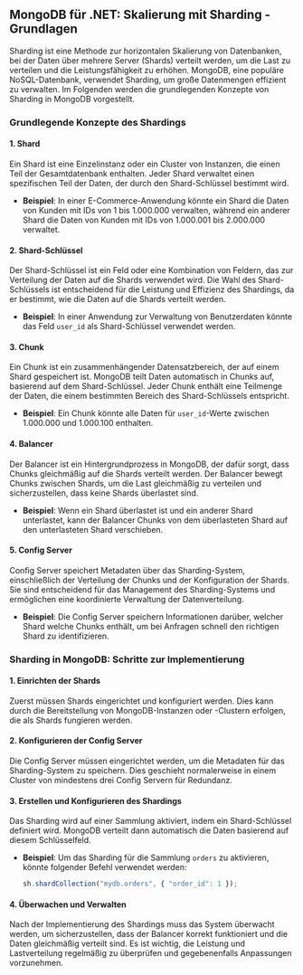 ## MongoDB für .NET: Skalierung mit Sharding - Grundlagen

Sharding ist eine Methode zur horizontalen Skalierung von Datenbanken, bei der Daten über mehrere Server (Shards) verteilt werden, um die Last zu verteilen und die Leistungsfähigkeit zu erhöhen. MongoDB, eine populäre NoSQL-Datenbank, verwendet Sharding, um große Datenmengen effizient zu verwalten. Im Folgenden werden die grundlegenden Konzepte von Sharding in MongoDB vorgestellt.

### Grundlegende Konzepte des Shardings

#### 1. Shard

Ein Shard ist eine Einzelinstanz oder ein Cluster von Instanzen, die einen Teil der Gesamtdatenbank enthalten. Jeder Shard verwaltet einen spezifischen Teil der Daten, der durch den Shard-Schlüssel bestimmt wird.

- **Beispiel**: In einer E-Commerce-Anwendung könnte ein Shard die Daten von Kunden mit IDs von 1 bis 1.000.000 verwalten, während ein anderer Shard die Daten von Kunden mit IDs von 1.000.001 bis 2.000.000 verwaltet.

#### 2. Shard-Schlüssel

Der Shard-Schlüssel ist ein Feld oder eine Kombination von Feldern, das zur Verteilung der Daten auf die Shards verwendet wird. Die Wahl des Shard-Schlüssels ist entscheidend für die Leistung und Effizienz des Shardings, da er bestimmt, wie die Daten auf die Shards verteilt werden.

- **Beispiel**: In einer Anwendung zur Verwaltung von Benutzerdaten könnte das Feld `user_id` als Shard-Schlüssel verwendet werden.

#### 3. Chunk

Ein Chunk ist ein zusammenhängender Datensatzbereich, der auf einem Shard gespeichert ist. MongoDB teilt Daten automatisch in Chunks auf, basierend auf dem Shard-Schlüssel. Jeder Chunk enthält eine Teilmenge der Daten, die einem bestimmten Bereich des Shard-Schlüssels entspricht.

- **Beispiel**: Ein Chunk könnte alle Daten für `user_id`-Werte zwischen 1.000.000 und 1.000.100 enthalten.

#### 4. Balancer

Der Balancer ist ein Hintergrundprozess in MongoDB, der dafür sorgt, dass Chunks gleichmäßig auf die Shards verteilt werden. Der Balancer bewegt Chunks zwischen Shards, um die Last gleichmäßig zu verteilen und sicherzustellen, dass keine Shards überlastet sind.

- **Beispiel**: Wenn ein Shard überlastet ist und ein anderer Shard unterlastet, kann der Balancer Chunks von dem überlasteten Shard auf den unterlasteten Shard verschieben.

#### 5. Config Server

Config Server speichert Metadaten über das Sharding-System, einschließlich der Verteilung der Chunks und der Konfiguration der Shards. Sie sind entscheidend für das Management des Sharding-Systems und ermöglichen eine koordinierte Verwaltung der Datenverteilung.

- **Beispiel**: Die Config Server speichern Informationen darüber, welcher Shard welche Chunks enthält, um bei Anfragen schnell den richtigen Shard zu identifizieren.

### Sharding in MongoDB: Schritte zur Implementierung

#### 1. Einrichten der Shards

Zuerst müssen Shards eingerichtet und konfiguriert werden. Dies kann durch die Bereitstellung von MongoDB-Instanzen oder -Clustern erfolgen, die als Shards fungieren werden.

#### 2. Konfigurieren der Config Server

Die Config Server müssen eingerichtet werden, um die Metadaten für das Sharding-System zu speichern. Dies geschieht normalerweise in einem Cluster von mindestens drei Config Servern für Redundanz.

#### 3. Erstellen und Konfigurieren des Shardings

Das Sharding wird auf einer Sammlung aktiviert, indem ein Shard-Schlüssel definiert wird. MongoDB verteilt dann automatisch die Daten basierend auf diesem Schlüsselfeld.

- **Beispiel**: Um das Sharding für die Sammlung `orders` zu aktivieren, könnte folgender Befehl verwendet werden:

  ```javascript
  sh.shardCollection("mydb.orders", { "order_id": 1 });
  ```

#### 4. Überwachen und Verwalten
Nach der Implementierung des Shardings muss das System überwacht werden, um sicherzustellen, dass der Balancer korrekt funktioniert und die Daten gleichmäßig verteilt sind. Es ist wichtig, die Leistung und Lastverteilung regelmäßig zu überprüfen und gegebenenfalls Anpassungen vorzunehmen.